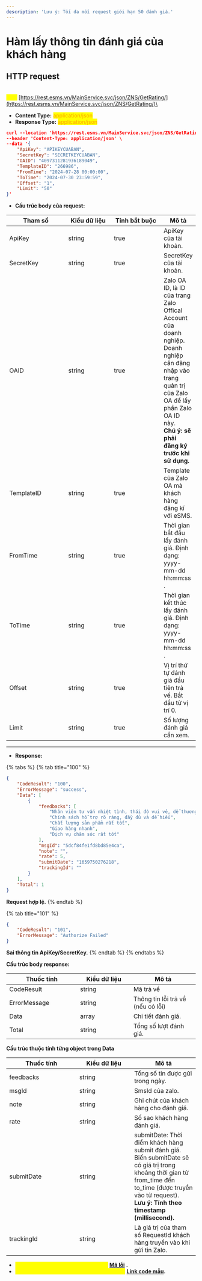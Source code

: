 ```yaml
---
description: 'Lưu ý: Tối đa mỗi request giới hạn 50 đánh giá.'
---
```


# Hàm lấy thông tin đánh giá của khách hàng

## HTTP request

\
<mark style="color:yellow;">**`POST`**</mark> [https://rest.esms.vn/MainService.svc/json/ZNS/GetRating/](https://rest.esms.vn/MainService.svc/json/ZNS/GetRating/)\


* **Content Type:** <mark style="color:orange;">application/json</mark>
* **Response Type:** <mark style="color:orange;">application/json</mark>

```json
curl --location 'https://rest.esms.vn/MainService.svc/json/ZNS/GetRating/' \
--header 'Content-Type: application/json' \
--data '{
    "ApiKey": "APIKEYCUABAN",
    "SecretKey": "SECRETKEYCUABAN",
    "OAID": "4097311281936189049",
    "TemplateID": "266986",
    "FromTime": "2024-07-28 00:00:00",
    "ToTime": "2024-07-30 23:59:59",
    "Offset": "1",
    "Limit": "50"
}'
```

* **Cấu trúc body của request:**

<table><thead><tr><th width="156">Tham số</th><th width="122">Kiểu dữ liệu</th><th width="137" data-type="checkbox">Tính bắt buộc</th><th>Mô tả</th></tr></thead><tbody><tr><td>ApiKey</td><td>string</td><td>true</td><td>ApiKey của tài khoản.</td></tr><tr><td>SecretKey</td><td>string</td><td>true</td><td>SecretKey của tài khoản.</td></tr><tr><td>OAID</td><td>string</td><td>true</td><td>Zalo OA ID, là ID của trang Zalo Offical Account của doanh nghiệp. <br>Doanh nghiệp cần đăng nhập vào trang quản trị của Zalo OA để lấy phần Zalo OA ID này.<br><strong>Chú ý: sẽ phải đăng ký trước khi sử dụng.</strong></td></tr><tr><td>TemplateID</td><td>string</td><td>true</td><td>Template của Zalo OA mà khách hàng đăng kí với eSMS.</td></tr><tr><td>FromTime</td><td>string</td><td>true</td><td>Thời gian bắt đầu lấy đánh giá. Định dạng: yyyy-mm-dd hh:mm:ss .</td></tr><tr><td>ToTime</td><td>string</td><td>true</td><td>Thời gian kết thúc lấy đánh giá. Định dạng: yyyy-mm-dd hh:mm:ss .</td></tr><tr><td>Offset</td><td>string</td><td>true</td><td>Vị trí thứ tự đánh giá đầu tiên trả về. Bắt đầu từ vị trí 0.</td></tr><tr><td>Limit</td><td>string</td><td>true</td><td>Số lượng đánh giá cần xem.</td></tr></tbody></table>



***

* **Response:**

{% tabs %}
{% tab title="100" %}
```json
{
    "CodeResult": "100",
    "ErrorMessage": "success",
    "Data": [
        {
            "feedbacks": [
                "Nhân viên tư vấn nhiệt tình, thái độ vui vẻ, dễ thương",
                "Chính sách hỗ trợ rõ ràng, đầy đủ và dễ hiểu",
                "Chất lượng sản phẩm rất tốt",
                "Giao hàng nhanh",
                "Dịch vụ chăm sóc rất tốt"
            ],
            "msgId": "5dcf84fe1fd8bd85e4ca",
            "note": "",
            "rate": 5,
            "submitDate": "1659750276218",
            "trackingId": ""
        }
    ],
    "Total": 1
}    
```

**Request hợp lệ.**
{% endtab %}

{% tab title="101" %}
```json
{
    "CodeResult": "101",
    "ErrorMessage": "Authorize Failed"
}
```

**Sai thông tin ApiKey/SecretKey.**
{% endtab %}
{% endtabs %}

**Cấu trúc body response:**

<table><thead><tr><th width="172.59991455078125">Thuốc tính</th><th width="125.7999267578125">Kiểu dữ liệu</th><th>Mô tả</th></tr></thead><tbody><tr><td>CodeResult</td><td>string</td><td>Mã trả về</td></tr><tr><td>ErrorMessage</td><td>string</td><td>Thông tin lỗi trả về (nếu có lỗi)</td></tr><tr><td>Data</td><td>array</td><td>Chi tiết đánh giá.</td></tr><tr><td>Total</td><td>string</td><td>Tổng số lượt đánh giá.</td></tr></tbody></table>

**Cấu trúc thuộc tính từng object trong Data**

<table><thead><tr><th width="170.4000244140625">Thuốc tính</th><th width="130.199951171875">Kiểu dữ liệu</th><th>Mô tả</th></tr></thead><tbody><tr><td>feedbacks</td><td>string</td><td>Tổng số tin được gửi trong ngày.</td></tr><tr><td>msgId</td><td>string</td><td>SmsId của zalo.</td></tr><tr><td>note</td><td>string</td><td>Ghi chút của khách hàng cho đánh giá.</td></tr><tr><td>rate</td><td>string</td><td>Số sao khách hàng đánh giá.</td></tr><tr><td>submitDate</td><td>string</td><td>submitDate: Thời điểm khách hàng submit đánh giá. Biến submitDate sẽ có giá trị trong khoảng thời gian từ from_time đến to_time (được truyền vào từ request). <br><strong>Lưu ý: Tính theo timestamp (millisecond).</strong></td></tr><tr><td>trackingId</td><td>string</td><td>Là giá trị của tham số RequestId khách hàng truyền vào khi gửi tin Zalo.</td></tr></tbody></table>

* _<mark style="color:yellow;">**Thông tin chi tiết mã lỗi xem ở bảng:**</mark>_ [**Mã lỗi**](../bang-ma-loi.md) **.**
* _<mark style="color:yellow;">**Lấy code mẫu các ngôn ngữ trên Postman:**</mark>_ [**Link code mẫu**](https://samplefordevelopers.esms.vn/#c36498c6-2153-494c-9795-36c85330aa33)**.**
